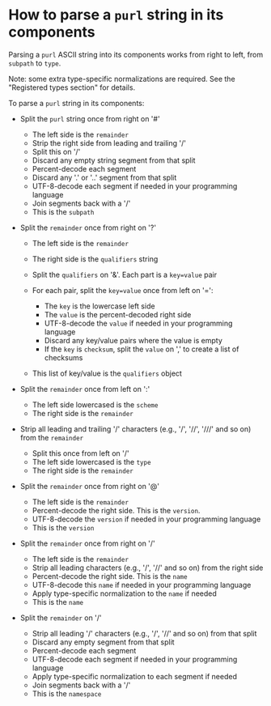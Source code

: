 How to parse a `purl` string in its components
==============================================

Parsing a `purl` ASCII string into its components works from right to left,
from `subpath` to `type`.

Note: some extra type-specific normalizations are required.
See the "Registered types section" for details.

To parse a `purl` string in its components:

- Split the `purl` string once from right on '\#'

  - The left side is the `remainder`
  - Strip the right side from leading and trailing '/'
  - Split this on '/'
  - Discard any empty string segment from that split
  - Percent-decode each segment
  - Discard any '.' or '..' segment from that split
  - UTF-8-decode each segment if needed in your programming language
  - Join segments back with a '/'
  - This is the `subpath`

- Split the `remainder` once from right on '?'

  - The left side is the `remainder`
  - The right side is the `qualifiers` string
  - Split the `qualifiers` on '&'. Each part is a `key=value` pair
  - For each pair, split the `key=value` once from left on '=':

    - The `key` is the lowercase left side
    - The `value` is the percent-decoded right side
    - UTF-8-decode the `value` if needed in your programming language
    - Discard any key/value pairs where the value is empty
    - If the `key` is `checksum`, split the `value` on ',' to create
      a list of checksums

  - This list of key/value is the `qualifiers` object

- Split the `remainder` once from left on ':'

  - The left side lowercased is the `scheme`
  - The right side is the `remainder`

- Strip all leading and trailing '/' characters (e.g., '/', '//', '///' and
  so on) from the `remainder`

  - Split this once from left on '/'
  - The left side lowercased is the `type`
  - The right side is the `remainder`

- Split the `remainder` once from right on '@'

  - The left side is the `remainder`
  - Percent-decode the right side. This is the `version`.
  - UTF-8-decode the `version` if needed in your programming language
  - This is the `version`

- Split the `remainder` once from right on '/'

  - The left side is the `remainder`
  - Strip all leading characters (e.g., '/', '//' and so on)
    from the right side
  - Percent-decode the right side. This is the `name`
  - UTF-8-decode this `name` if needed in your programming language
  - Apply type-specific normalization to the `name` if needed
  - This is the `name`

- Split the `remainder` on '/'

  - Strip all leading '/' characters (e.g., '/', '//' and so on)
    from that split
  - Discard any empty segment from that split
  - Percent-decode each segment
  - UTF-8-decode each segment if needed in your programming language
  - Apply type-specific normalization to each segment if needed
  - Join segments back with a '/'
  - This is the `namespace`

